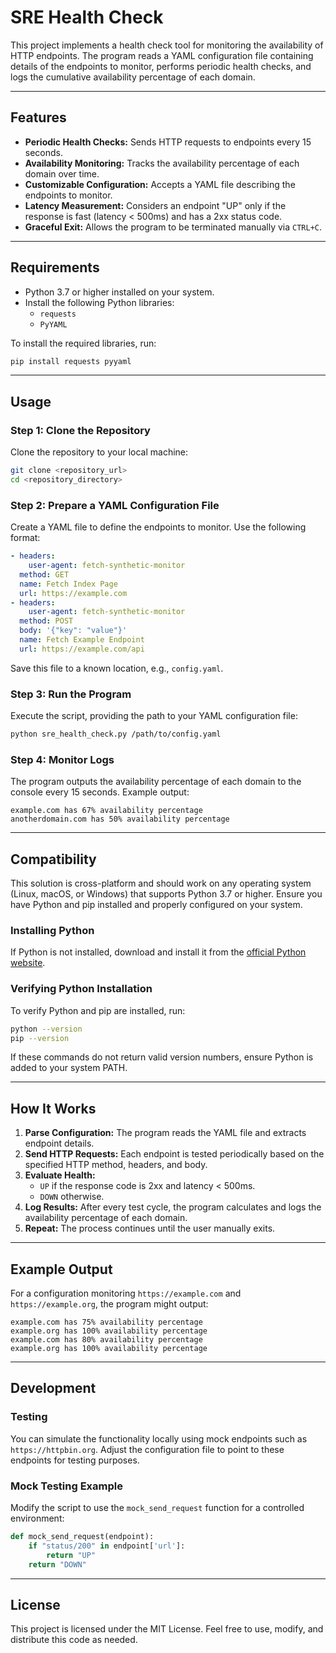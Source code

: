 # SRE Health Check

This project implements a health check tool for monitoring the availability of HTTP endpoints. The program reads a YAML configuration file containing details of the endpoints to monitor, performs periodic health checks, and logs the cumulative availability percentage of each domain.

---

## Features

- **Periodic Health Checks:** Sends HTTP requests to endpoints every 15 seconds.
- **Availability Monitoring:** Tracks the availability percentage of each domain over time.
- **Customizable Configuration:** Accepts a YAML file describing the endpoints to monitor.
- **Latency Measurement:** Considers an endpoint "UP" only if the response is fast (latency < 500ms) and has a 2xx status code.
- **Graceful Exit:** Allows the program to be terminated manually via `CTRL+C`.

---

## Requirements

- Python 3.7 or higher installed on your system.
- Install the following Python libraries:
  - `requests`
  - `PyYAML`

To install the required libraries, run:
```bash
pip install requests pyyaml
```

---

## Usage

### Step 1: Clone the Repository
Clone the repository to your local machine:
```bash
git clone <repository_url>
cd <repository_directory>
```

### Step 2: Prepare a YAML Configuration File
Create a YAML file to define the endpoints to monitor. Use the following format:

```yaml
- headers:
    user-agent: fetch-synthetic-monitor
  method: GET
  name: Fetch Index Page
  url: https://example.com
- headers:
    user-agent: fetch-synthetic-monitor
  method: POST
  body: '{"key": "value"}'
  name: Fetch Example Endpoint
  url: https://example.com/api
```

Save this file to a known location, e.g., `config.yaml`.

### Step 3: Run the Program
Execute the script, providing the path to your YAML configuration file:

```bash
python sre_health_check.py /path/to/config.yaml
```

### Step 4: Monitor Logs
The program outputs the availability percentage of each domain to the console every 15 seconds. Example output:

```
example.com has 67% availability percentage
anotherdomain.com has 50% availability percentage
```

---

## Compatibility

This solution is cross-platform and should work on any operating system (Linux, macOS, or Windows) that supports Python 3.7 or higher. Ensure you have Python and pip installed and properly configured on your system.

### Installing Python
If Python is not installed, download and install it from the [official Python website](https://www.python.org/downloads/).

### Verifying Python Installation
To verify Python and pip are installed, run:
```bash
python --version
pip --version
```

If these commands do not return valid version numbers, ensure Python is added to your system PATH.

---

## How It Works

1. **Parse Configuration:** The program reads the YAML file and extracts endpoint details.
2. **Send HTTP Requests:** Each endpoint is tested periodically based on the specified HTTP method, headers, and body.
3. **Evaluate Health:**
    - `UP` if the response code is 2xx and latency < 500ms.
    - `DOWN` otherwise.
4. **Log Results:** After every test cycle, the program calculates and logs the availability percentage of each domain.
5. **Repeat:** The process continues until the user manually exits.

---

## Example Output
For a configuration monitoring `https://example.com` and `https://example.org`, the program might output:

```
example.com has 75% availability percentage
example.org has 100% availability percentage
example.com has 80% availability percentage
example.org has 100% availability percentage
```

---

## Development

### Testing
You can simulate the functionality locally using mock endpoints such as `https://httpbin.org`. Adjust the configuration file to point to these endpoints for testing purposes.

### Mock Testing Example
Modify the script to use the `mock_send_request` function for a controlled environment:

```python
def mock_send_request(endpoint):
    if "status/200" in endpoint['url']:
        return "UP"
    return "DOWN"
```

---

## License

This project is licensed under the MIT License. Feel free to use, modify, and distribute this code as needed.

